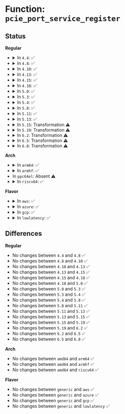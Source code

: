 # Function: <code>pcie_port_service_register</code>

## Status
<b>Regular</b>
<ul>
<li>
<details>
<summary>In <code>4.4</code>: ✅</summary>

```c
int pcie_port_service_register(struct pcie_port_service_driver *new);
```

**Collision:** Unique Global

**Inline:** No

**Transformation:** False

**Instances:**

```
In drivers/pci/pcie/portdrv_core.c (ffffffff814487e0)
Location: drivers/pci/pcie/portdrv_core.c:555
Inline: False
Direct callers:
  - drivers/pci/pcie/aer/aerdrv.c:aer_service_init
  - drivers/pci/pcie/pme.c:pcie_pme_service_init
```
**Symbols:**

```
ffffffff814487e0-ffffffff81448829: pcie_port_service_register (STB_GLOBAL)
```
</details>
</li>
<li>
<details>
<summary>In <code>4.8</code>: ✅</summary>

```c
int pcie_port_service_register(struct pcie_port_service_driver *new);
```

**Collision:** Unique Global

**Inline:** No

**Transformation:** False

**Instances:**

```
In drivers/pci/pcie/portdrv_core.c (ffffffff814949f0)
Location: drivers/pci/pcie/portdrv_core.c:550
Inline: False
Direct callers:
  - drivers/pci/pcie/aer/aerdrv.c:aer_service_init
  - drivers/pci/pcie/pme.c:pcie_pme_service_init
  - drivers/pci/pcie/pcie-dpc.c:dpc_service_init
```
**Symbols:**

```
ffffffff814949f0-ffffffff81494a39: pcie_port_service_register (STB_GLOBAL)
```
</details>
</li>
<li>
<details>
<summary>In <code>4.10</code>: ✅</summary>

```c
int pcie_port_service_register(struct pcie_port_service_driver *new);
```

**Collision:** Unique Global

**Inline:** No

**Transformation:** False

**Instances:**

```
In drivers/pci/pcie/portdrv_core.c (ffffffff814b6430)
Location: drivers/pci/pcie/portdrv_core.c:547
Inline: False
Direct callers:
  - drivers/pci/pcie/aer/aerdrv.c:aer_service_init
  - drivers/pci/pcie/pme.c:pcie_pme_service_init
  - drivers/pci/pcie/pcie-dpc.c:dpc_service_init
```
**Symbols:**

```
ffffffff814b6430-ffffffff814b6479: pcie_port_service_register (STB_GLOBAL)
```
</details>
</li>
<li>
<details>
<summary>In <code>4.13</code>: ✅</summary>

```c
int pcie_port_service_register(struct pcie_port_service_driver *new);
```

**Collision:** Unique Global

**Inline:** No

**Transformation:** False

**Instances:**

```
In drivers/pci/pcie/portdrv_core.c (ffffffff814c0d90)
Location: drivers/pci/pcie/portdrv_core.c:522
Inline: False
Direct callers:
  - drivers/pci/pcie/aer/aerdrv.c:aer_service_init
  - drivers/pci/pcie/pme.c:pcie_pme_service_init
  - drivers/pci/pcie/pcie-dpc.c:dpc_service_init
```
**Symbols:**

```
ffffffff814c0d90-ffffffff814c0dd9: pcie_port_service_register (STB_GLOBAL)
```
</details>
</li>
<li>
<details>
<summary>In <code>4.15</code>: ✅</summary>

```c
int pcie_port_service_register(struct pcie_port_service_driver *new);
```

**Collision:** Unique Global

**Inline:** No

**Transformation:** False

**Instances:**

```
In drivers/pci/pcie/portdrv_core.c (ffffffff815011c0)
Location: drivers/pci/pcie/portdrv_core.c:502
Inline: False
Direct callers:
  - drivers/pci/pcie/aer/aerdrv.c:aer_service_init
  - drivers/pci/pcie/pme.c:pcie_pme_service_init
  - drivers/pci/pcie/pcie-dpc.c:dpc_service_init
```
**Symbols:**

```
ffffffff815011c0-ffffffff81501209: pcie_port_service_register (STB_GLOBAL)
```
</details>
</li>
<li>
<details>
<summary>In <code>4.18</code>: ✅</summary>

```c
int pcie_port_service_register(struct pcie_port_service_driver *new);
```

**Collision:** Unique Global

**Inline:** No

**Transformation:** False

**Instances:**

```
In drivers/pci/pcie/portdrv_core.c (ffffffff81530150)
Location: drivers/pci/pcie/portdrv_core.c:555
Inline: False
Direct callers:
  - drivers/pci/pcie/aer.c:aer_service_init
  - drivers/pci/pcie/pme.c:pcie_pme_service_init
  - drivers/pci/pcie/dpc.c:dpc_service_init
  - drivers/pci/hotplug/pciehp_core.c:pcied_init
```
**Symbols:**

```
ffffffff81530150-ffffffff81530199: pcie_port_service_register (STB_GLOBAL)
```
</details>
</li>
<li>
<details>
<summary>In <code>5.0</code>: ✅</summary>

```c
int pcie_port_service_register(struct pcie_port_service_driver *new);
```

**Collision:** Unique Global

**Inline:** No

**Transformation:** False

**Instances:**

```
In drivers/pci/pcie/portdrv_core.c (ffffffff81547690)
Location: drivers/pci/pcie/portdrv_core.c:576
Inline: False
Direct callers:
  - drivers/pci/pcie/aer.c:pcie_aer_init
  - drivers/pci/pcie/pme.c:pcie_pme_init
  - drivers/pci/pcie/dpc.c:pcie_dpc_init
  - drivers/pci/hotplug/pciehp_core.c:pcie_hp_init
```
**Symbols:**

```
ffffffff81547690-ffffffff815476d9: pcie_port_service_register (STB_GLOBAL)
```
</details>
</li>
<li>
<details>
<summary>In <code>5.3</code>: ✅</summary>

```c
int pcie_port_service_register(struct pcie_port_service_driver *new);
```

**Collision:** Unique Global

**Inline:** No

**Transformation:** False

**Instances:**

```
In drivers/pci/pcie/portdrv_core.c (ffffffff81577770)
Location: drivers/pci/pcie/portdrv_core.c:584
Inline: False
Direct callers:
  - drivers/pci/pcie/aer.c:pcie_aer_init
  - drivers/pci/pcie/pme.c:pcie_pme_init
  - drivers/pci/pcie/dpc.c:pcie_dpc_init
  - drivers/pci/hotplug/pciehp_core.c:pcie_hp_init
```
**Symbols:**

```
ffffffff81577770-ffffffff815777b9: pcie_port_service_register (STB_GLOBAL)
```
</details>
</li>
<li>
<details>
<summary>In <code>5.4</code>: ✅</summary>

```c
int pcie_port_service_register(struct pcie_port_service_driver *new);
```

**Collision:** Unique Global

**Inline:** No

**Transformation:** False

**Instances:**

```
In drivers/pci/pcie/portdrv_core.c (ffffffff81598ef0)
Location: drivers/pci/pcie/portdrv_core.c:589
Inline: False
Direct callers:
  - drivers/pci/pcie/aer.c:pcie_aer_init
  - drivers/pci/pcie/pme.c:pcie_pme_init
  - drivers/pci/pcie/dpc.c:pcie_dpc_init
  - drivers/pci/hotplug/pciehp_core.c:pcie_hp_init
```
**Symbols:**

```
ffffffff81598ef0-ffffffff81598f39: pcie_port_service_register (STB_GLOBAL)
```
</details>
</li>
<li>
<details>
<summary>In <code>5.8</code>: ✅</summary>

```c
int pcie_port_service_register(struct pcie_port_service_driver *new);
```

**Collision:** Unique Global

**Inline:** No

**Transformation:** False

**Instances:**

```
In drivers/pci/pcie/portdrv_core.c (ffffffff81638a20)
Location: drivers/pci/pcie/portdrv_core.c:568
Inline: False
Direct callers:
  - drivers/pci/pcie/aer.c:pcie_aer_init
  - drivers/pci/pcie/pme.c:pcie_pme_init
  - drivers/pci/pcie/dpc.c:pcie_dpc_init
  - drivers/pci/hotplug/pciehp_core.c:pcie_hp_init
```
**Symbols:**

```
ffffffff81638a20-ffffffff81638a69: pcie_port_service_register (STB_GLOBAL)
```
</details>
</li>
<li>
<details>
<summary>In <code>5.11</code>: ✅</summary>

```c
int pcie_port_service_register(struct pcie_port_service_driver *new);
```

**Collision:** Unique Global

**Inline:** No

**Transformation:** False

**Instances:**

```
In drivers/pci/pcie/portdrv_core.c (ffffffff8165f530)
Location: drivers/pci/pcie/portdrv_core.c:565
Inline: False
Direct callers:
  - drivers/pci/pcie/aer.c:pcie_aer_init
  - drivers/pci/pcie/pme.c:pcie_pme_init
  - drivers/pci/pcie/dpc.c:pcie_dpc_init
  - drivers/pci/hotplug/pciehp_core.c:pcie_hp_init
```
**Symbols:**

```
ffffffff8165f530-ffffffff8165f579: pcie_port_service_register (STB_GLOBAL)
```
</details>
</li>
<li>
<details>
<summary>In <code>5.13</code>: ✅</summary>

```c
int pcie_port_service_register(struct pcie_port_service_driver *new);
```

**Collision:** Unique Global

**Inline:** No

**Transformation:** False

**Instances:**

```
In drivers/pci/pcie/portdrv_core.c (ffffffff81641a20)
Location: drivers/pci/pcie/portdrv_core.c:565
Inline: False
Direct callers:
  - drivers/pci/pcie/aer.c:pcie_aer_init
  - drivers/pci/pcie/pme.c:pcie_pme_init
  - drivers/pci/pcie/dpc.c:pcie_dpc_init
  - drivers/pci/hotplug/pciehp_core.c:pcie_hp_init
```
**Symbols:**

```
ffffffff81641a20-ffffffff81641a69: pcie_port_service_register (STB_GLOBAL)
```
</details>
</li>
<li>
<details>
<summary>In <code>5.15</code>: Transformation ⚠️</summary>

```c
int pcie_port_service_register(struct pcie_port_service_driver *new);
```

**Collision:** Unique Global

**Inline:** No

**Transformation:** True

**Instances:**

```
In drivers/pci/pcie/portdrv_core.c (0)
Location: drivers/pci/pcie/portdrv_core.c:570
Inline: False
Direct callers:
  - drivers/pci/pcie/aer.c:pcie_aer_init
  - drivers/pci/pcie/pme.c:pcie_pme_init
  - drivers/pci/pcie/dpc.c:pcie_dpc_init
  - drivers/pci/hotplug/pciehp_core.c:pcie_hp_init
```
**Symbols:**

```
ffffffff81ce5c39-ffffffff81ce5c4e: pcie_port_service_register.cold (STB_LOCAL)
ffffffff816b2710-ffffffff816b277c: pcie_port_service_register (STB_GLOBAL)
```
</details>
</li>
<li>
<details>
<summary>In <code>5.19</code>: Transformation ⚠️</summary>

```c
int pcie_port_service_register(struct pcie_port_service_driver *new);
```

**Collision:** Unique Global

**Inline:** No

**Transformation:** True

**Instances:**

```
In drivers/pci/pcie/portdrv_core.c (0)
Location: drivers/pci/pcie/portdrv_core.c:570
Inline: False
Direct callers:
  - drivers/pci/pcie/aer.c:pcie_aer_init
  - drivers/pci/pcie/pme.c:pcie_pme_init
  - drivers/pci/pcie/dpc.c:pcie_dpc_init
  - drivers/pci/hotplug/pciehp_core.c:pcie_hp_init
```
**Symbols:**

```
ffffffff81eac6bf-ffffffff81eac6d4: pcie_port_service_register.cold (STB_LOCAL)
ffffffff817d5de0-ffffffff817d5e54: pcie_port_service_register (STB_GLOBAL)
```
</details>
</li>
<li>
<details>
<summary>In <code>6.2</code>: Transformation ⚠️</summary>

```c
int pcie_port_service_register(struct pcie_port_service_driver *new);
```

**Collision:** Unique Global

**Inline:** No

**Transformation:** True

**Instances:**

```
In drivers/pci/pcie/portdrv.c (0)
Location: drivers/pci/pcie/portdrv.c:577
Inline: False
Direct callers:
  - drivers/pci/pcie/aer.c:pcie_aer_init
  - drivers/pci/pcie/pme.c:pcie_pme_init
  - drivers/pci/pcie/dpc.c:pcie_dpc_init
  - drivers/pci/hotplug/pciehp_core.c:pcie_hp_init
```
**Symbols:**

```
ffffffff8208f527-ffffffff8208f53c: pcie_port_service_register.cold (STB_LOCAL)
ffffffff818f7cc0-ffffffff818f7d34: pcie_port_service_register (STB_GLOBAL)
```
</details>
</li>
<li>
<details>
<summary>In <code>6.5</code>: Transformation ⚠️</summary>

```c
int pcie_port_service_register(struct pcie_port_service_driver *new);
```

**Collision:** Unique Global

**Inline:** No

**Transformation:** True

**Instances:**

```
In drivers/pci/pcie/portdrv.c (0)
Location: drivers/pci/pcie/portdrv.c:577
Inline: False
Direct callers:
  - drivers/pci/pcie/aer.c:pcie_aer_init
  - drivers/pci/pcie/pme.c:pcie_pme_init
  - drivers/pci/pcie/dpc.c:pcie_dpc_init
  - drivers/pci/hotplug/pciehp_core.c:pcie_hp_init
```
**Symbols:**

```
ffffffff8210f8d3-ffffffff8210f8e8: pcie_port_service_register.cold (STB_LOCAL)
ffffffff8193b120-ffffffff8193b194: pcie_port_service_register (STB_GLOBAL)
```
</details>
</li>
<li>
<details>
<summary>In <code>6.8</code>: Transformation ⚠️</summary>

```c
int pcie_port_service_register(struct pcie_port_service_driver *new);
```

**Collision:** Unique Global

**Inline:** No

**Transformation:** True

**Instances:**

```
In drivers/pci/pcie/portdrv.c (0)
Location: drivers/pci/pcie/portdrv.c:578
Inline: False
Direct callers:
  - drivers/pci/pcie/aer.c:pcie_aer_init
  - drivers/pci/pcie/pme.c:pcie_pme_init
  - drivers/pci/pcie/dpc.c:pcie_dpc_init
  - drivers/pci/hotplug/pciehp_core.c:pcie_hp_init
```
**Symbols:**

```
ffffffff821ed569-ffffffff821ed57e: pcie_port_service_register.cold (STB_LOCAL)
ffffffff81983fb0-ffffffff81984024: pcie_port_service_register (STB_GLOBAL)
```
</details>
</li>
</ul>
<b>Arch</b>
<ul>
<li>
<details>
<summary>In <code>arm64</code>: ✅</summary>

```c
int pcie_port_service_register(struct pcie_port_service_driver *new);
```

**Collision:** Unique Global

**Inline:** No

**Transformation:** False

**Instances:**

```
In drivers/pci/pcie/portdrv_core.c (ffff800010700588)
Location: drivers/pci/pcie/portdrv_core.c:589
Inline: False
Direct callers:
  - drivers/pci/pcie/aer.c:pcie_aer_init
  - drivers/pci/pcie/pme.c:pcie_pme_init
  - drivers/pci/pcie/dpc.c:pcie_dpc_init
  - drivers/pci/hotplug/pciehp_core.c:pcie_hp_init
```
**Symbols:**

```
ffff800010700588-ffff8000107005f8: pcie_port_service_register (STB_GLOBAL)
```
</details>
</li>
<li>
<details>
<summary>In <code>armhf</code>: ✅</summary>

```c
int pcie_port_service_register(struct pcie_port_service_driver *new);
```

**Collision:** Unique Global

**Inline:** No

**Transformation:** False

**Instances:**

```
In drivers/pci/pcie/portdrv_core.c (c08982ac)
Location: drivers/pci/pcie/portdrv_core.c:589
Inline: False
Direct callers:
  - drivers/pci/pcie/aer.c:pcie_aer_init
  - drivers/pci/pcie/pme.c:pcie_pme_init
  - drivers/pci/pcie/dpc.c:pcie_dpc_init
```
**Symbols:**

```
c08982ac-c0898324: pcie_port_service_register (STB_GLOBAL)
```
</details>
</li>
<li>
In <code>ppc64el</code>: Absent ⚠️
</li>
<li>
<details>
<summary>In <code>riscv64</code>: ✅</summary>

```c
int pcie_port_service_register(struct pcie_port_service_driver *new);
```

**Collision:** Unique Global

**Inline:** No

**Transformation:** False

**Instances:**

```
In drivers/pci/pcie/portdrv_core.c (ffffffe0004cf52c)
Location: drivers/pci/pcie/portdrv_core.c:589
Inline: False
Direct callers:
  - drivers/pci/pcie/aer.c:pcie_aer_init
  - drivers/pci/pcie/pme.c:pcie_pme_init
  - drivers/pci/pcie/dpc.c:pcie_dpc_init
  - drivers/pci/hotplug/pciehp_core.c:pcie_hp_init
```
**Symbols:**

```
ffffffe0004cf52c-ffffffe0004cf592: pcie_port_service_register (STB_GLOBAL)
```
</details>
</li>
</ul>
<b>Flavor</b>
<ul>
<li>
<details>
<summary>In <code>aws</code>: ✅</summary>

```c
int pcie_port_service_register(struct pcie_port_service_driver *new);
```

**Collision:** Unique Global

**Inline:** No

**Transformation:** False

**Instances:**

```
In drivers/pci/pcie/portdrv_core.c (ffffffff8158cd80)
Location: drivers/pci/pcie/portdrv_core.c:589
Inline: False
Direct callers:
  - drivers/pci/pcie/aer.c:pcie_aer_init
  - drivers/pci/pcie/pme.c:pcie_pme_init
  - drivers/pci/pcie/dpc.c:pcie_dpc_init
  - drivers/pci/hotplug/pciehp_core.c:pcie_hp_init
```
**Symbols:**

```
ffffffff8158cd80-ffffffff8158cdc9: pcie_port_service_register (STB_GLOBAL)
```
</details>
</li>
<li>
<details>
<summary>In <code>azure</code>: ✅</summary>

```c
int pcie_port_service_register(struct pcie_port_service_driver *new);
```

**Collision:** Unique Global

**Inline:** No

**Transformation:** False

**Instances:**

```
In drivers/pci/pcie/portdrv_core.c (ffffffff8157b8c0)
Location: drivers/pci/pcie/portdrv_core.c:589
Inline: False
Direct callers:
  - drivers/pci/pcie/aer.c:pcie_aer_init
  - drivers/pci/pcie/pme.c:pcie_pme_init
  - drivers/pci/pcie/dpc.c:pcie_dpc_init
  - drivers/pci/hotplug/pciehp_core.c:pcie_hp_init
```
**Symbols:**

```
ffffffff8157b8c0-ffffffff8157b909: pcie_port_service_register (STB_GLOBAL)
```
</details>
</li>
<li>
<details>
<summary>In <code>gcp</code>: ✅</summary>

```c
int pcie_port_service_register(struct pcie_port_service_driver *new);
```

**Collision:** Unique Global

**Inline:** No

**Transformation:** False

**Instances:**

```
In drivers/pci/pcie/portdrv_core.c (ffffffff8158cc40)
Location: drivers/pci/pcie/portdrv_core.c:589
Inline: False
Direct callers:
  - drivers/pci/pcie/aer.c:pcie_aer_init
  - drivers/pci/pcie/pme.c:pcie_pme_init
  - drivers/pci/pcie/dpc.c:pcie_dpc_init
  - drivers/pci/hotplug/pciehp_core.c:pcie_hp_init
```
**Symbols:**

```
ffffffff8158cc40-ffffffff8158cc89: pcie_port_service_register (STB_GLOBAL)
```
</details>
</li>
<li>
<details>
<summary>In <code>lowlatency</code>: ✅</summary>

```c
int pcie_port_service_register(struct pcie_port_service_driver *new);
```

**Collision:** Unique Global

**Inline:** No

**Transformation:** False

**Instances:**

```
In drivers/pci/pcie/portdrv_core.c (ffffffff815a70f0)
Location: drivers/pci/pcie/portdrv_core.c:589
Inline: False
Direct callers:
  - drivers/pci/pcie/aer.c:pcie_aer_init
  - drivers/pci/pcie/pme.c:pcie_pme_init
  - drivers/pci/pcie/dpc.c:pcie_dpc_init
  - drivers/pci/hotplug/pciehp_core.c:pcie_hp_init
```
**Symbols:**

```
ffffffff815a70f0-ffffffff815a7139: pcie_port_service_register (STB_GLOBAL)
```
</details>
</li>
</ul>

## Differences
<b>Regular</b>
<ul>
<li>
No changes between <code>4.4</code> and <code>4.8</code> ✅
</li>
<li>
No changes between <code>4.8</code> and <code>4.10</code> ✅
</li>
<li>
No changes between <code>4.10</code> and <code>4.13</code> ✅
</li>
<li>
No changes between <code>4.13</code> and <code>4.15</code> ✅
</li>
<li>
No changes between <code>4.15</code> and <code>4.18</code> ✅
</li>
<li>
No changes between <code>4.18</code> and <code>5.0</code> ✅
</li>
<li>
No changes between <code>5.0</code> and <code>5.3</code> ✅
</li>
<li>
No changes between <code>5.3</code> and <code>5.4</code> ✅
</li>
<li>
No changes between <code>5.4</code> and <code>5.8</code> ✅
</li>
<li>
No changes between <code>5.8</code> and <code>5.11</code> ✅
</li>
<li>
No changes between <code>5.11</code> and <code>5.13</code> ✅
</li>
<li>
No changes between <code>5.13</code> and <code>5.15</code> ✅
</li>
<li>
No changes between <code>5.15</code> and <code>5.19</code> ✅
</li>
<li>
No changes between <code>5.19</code> and <code>6.2</code> ✅
</li>
<li>
No changes between <code>6.2</code> and <code>6.5</code> ✅
</li>
<li>
No changes between <code>6.5</code> and <code>6.8</code> ✅
</li>
</ul>
<b>Arch</b>
<ul>
<li>
No changes between <code>amd64</code> and <code>arm64</code> ✅
</li>
<li>
No changes between <code>amd64</code> and <code>armhf</code> ✅
</li>
<li>
No changes between <code>amd64</code> and <code>riscv64</code> ✅
</li>
</ul>
<b>Flavor</b>
<ul>
<li>
No changes between <code>generic</code> and <code>aws</code> ✅
</li>
<li>
No changes between <code>generic</code> and <code>azure</code> ✅
</li>
<li>
No changes between <code>generic</code> and <code>gcp</code> ✅
</li>
<li>
No changes between <code>generic</code> and <code>lowlatency</code> ✅
</li>
</ul>
